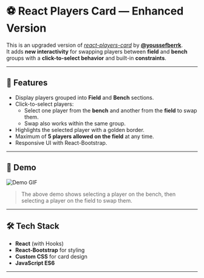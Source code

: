 # ⚽ React Players Card — Enhanced Version

This is an upgraded version of [_react-players-card_](https://github.com/youssefberrk/react-players-card) by **[@youssefberrk](https://github.com/youssefberrk)**.  
It adds **new interactivity** for swapping players between **field** and **bench** groups with a **click-to-select behavior** and built-in **constraints**.

---

## 🚀 Features
- Display players grouped into **Field** and **Bench** sections.
- Click-to-select players:  
  - Select one player from the **bench** and another from the **field** to swap them.  
  - Swap also works within the same group.
- Highlights the selected player with a golden border.
- Maximum of **5 players allowed on the field** at any time.
- Responsive UI with React-Bootstrap.

---

## 📸 Demo

![Demo GIF](public\demo-gif.gif)

> The above demo shows selecting a player on the bench, then selecting a player on the field to swap them.

---

## 🛠️ Tech Stack
- **React** (with Hooks)
- **React-Bootstrap** for styling
- **Custom CSS** for card design
- **JavaScript ES6**

---


